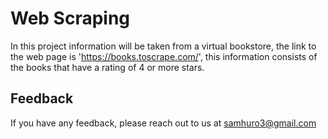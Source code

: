 
# Web Scraping

In this project information will be taken from a virtual bookstore, the link to the web page is 'https://books.toscrape.com/', this information consists of the books that have a rating of 4 or more stars.







## Feedback

If you have any feedback, please reach out to us at samhuro3@gmail.com


